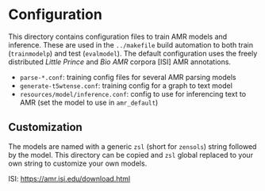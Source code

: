 # Configuration

This directory contains configuration files to train AMR models and inference.
These are used in the `../makefile` build automation to both train
(`trainmodelp`) and test (`evalmodel`).  The default configuration uses the
freely distributed *Little Prince* and *Bio AMR* corpora [ISI] AMR annotations.

* `parse-*.conf`: training config files for several AMR parsing models
* `generate-t5wtense.conf`: training config for a graph to text model
* `resources/model/inference.conf`: config to use for inferencing text to AMR
  (set the model to use in `amr_default`)


## Customization

The models are named with a generic `zsl` (short for `zensols`) string followed
by the model.  This directory can be copied and `zsl` global replaced to your
own string to customize your own models.


<!-- links -->
ISI: https://amr.isi.edu/download.html
